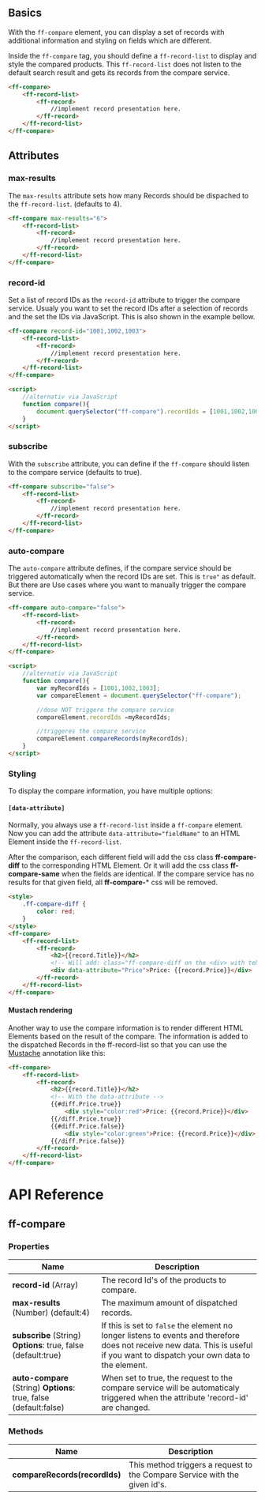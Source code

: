 ## Basics

With the `ff-compare` element, you can display a set of records with additional information and styling on
fields which are different.

Inside the `ff-compare` tag, you should define a `ff-record-list` to display and style the compared products.
This `ff-record-list` does not listen to the default search result and gets its records from the compare service.

```html
<ff-compare>
    <ff-record-list>
        <ff-record>
            //implement record presentation here.
        </ff-record>
    </ff-record-list>
</ff-compare>
```

## Attributes

### max-results

The `max-results` attribute sets how many Records should be dispached to the `ff-record-list`. (defaults to 4).

```html
<ff-compare max-results="6">
    <ff-record-list>
        <ff-record>
            //implement record presentation here.
        </ff-record>
    </ff-record-list>
</ff-compare>
```

### record-id

Set a list of record IDs as the `record-id` attribute to trigger the compare service. Usualy you want
to set the record IDs after a selection of records and the set the IDs via JavaScript. This is also shown in the
example bellow.

```html
<ff-compare record-id="1001,1002,1003">
    <ff-record-list>
        <ff-record>
            //implement record presentation here.
        </ff-record>
    </ff-record-list>
</ff-compare>

<script>
    //alternativ via JavaScript
    function compare(){
        document.querySelector("ff-compare").recordIds = [1001,1002,1003];
    }
</script>
```

### subscribe

With the `subscribe` attribute, you can define if the `ff-compare` should listen to the compare service (defaults to true).

```html
<ff-compare subscribe="false">
    <ff-record-list>
        <ff-record>
            //implement record presentation here.
        </ff-record>
    </ff-record-list>
</ff-compare>
```

### auto-compare

The `auto-compare` attribute defines, if the compare service should be triggered automatically when the
record IDs are set. This is `true"` as default. But there are Use cases where you want to manually
trigger the compare service.

```html
<ff-compare auto-compare="false">
    <ff-record-list>
        <ff-record>
            //implement record presentation here.
        </ff-record>
    </ff-record-list>
</ff-compare>

<script>
    //alternativ via JavaScript
    function compare(){
        var myRecordIds = [1001,1002,1003];
        var compareElement = document.querySelector("ff-compare");

        //dose NOT triggere the compare service
        compareElement.recordIds =myRecordIds;

        //triggeres the compare service
        compareElement.compareRecords(myRecordIds);
    }
</script>
```

### Styling

To display the compare information, you have multiple options:

#### `[data-attribute]`

Normally, you always use a `ff-record-list` inside a `ff-compare` element.
Now you can add the attribute `data-attribute="fieldName"` to an HTML Element inside the `ff-record-list`.


After the comparison, each different field will add the css class **ff-compare-diff** to the
corresponding HTML Element. Or it will add the css class **ff-compare-same** when the fields are identical.
If the compare service has no results for that given field, all **ff-compare-*** css will be removed.

```html
<style>
    .ff-compare-diff {
        color: red;
    }
</style>
<ff-compare>
    <ff-record-list>
        <ff-record>
            <h2>{{record.Title}}</h2>
            <!-- Will add: class="ff-compare-diff on the <div> with teh data-attribute"-->
            <div data-attribute="Price">Price: {{record.Price}}</div>
        </ff-record>
    </ff-record-list>
</ff-compare>
```

#### Mustach rendering

Another way to use the compare information is to render different HTML Elements based on the result of the compare.
The information is added to the dispatched Records in the ff-record-list so that you can use the
[Mustache](http://mustache.github.io/) annotation like this:

```html
<ff-compare>
    <ff-record-list>
        <ff-record>
            <h2>{{record.Title}}</h2>
            <!-- With the data-attribute -->
            {{#diff.Price.true}}
                <div style="color:red">Price: {{record.Price}}</div>
            {{/diff.Price.true}}
            {{#diff.Price.false}}
                <div style="color:green">Price: {{record.Price}}</div>
            {{/diff.Price.false}}
        </ff-record>
    </ff-record-list>
</ff-compare>
```

# API Reference
## ff-compare

### Properties

| Name | Description |
| ---- | ----------- |
|**record-id** (Array) |The record Id's of the products to compare.|
|**max-results** (Number) (default:4)|The maximum amount of dispatched records.|
|**subscribe** (String) **Options**: true, false (default:true)| If this is set to `false` the element no longer listens to events and therefore does not receive new data. This is useful if you want to dispatch your own data to the element.|
|**auto-compare** (String) **Options**: true, false (default:false)|When set to true, the request to the compare service will be automaticaly triggered when the attribute 'record-id' are changed.|

### Methods
| Name | Description |
| ---- | ----------- |
|**compareRecords(recordIds)**|This method triggers a request to the Compare Service with the given id's.|